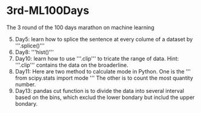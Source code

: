 # 3rd-ML100Days
The 3 round of the 100 days marathon on machine learning

5. Day5: learn how to splice the sentence at every colume of a dataset by '''.splice()'''
8. Day8: '''hist()'''
10. Day10: learn how to use '''.clip''' to tricate the range of data. Hint: '''.clip''' contains the data on the broaderline.
11. Day11: Here are two method to calculate mode in Python. One is the 
'''
from scipy.stats import mode
'''
The other is to count the most quantity number.
13. Day13: pandas cut function is to divide the data into several interval based on the bins, which exclud the lower bondary but includ the upper bondary.